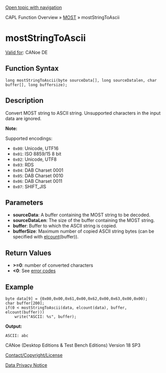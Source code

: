 [Open topic with navigation](../../../../../CANoeDEFamily.htm#Topics/CAPLFunctions/MOST/Functions/CAPLfunctionMOSTStringToAscii.md)

CAPL Function Overview » [MOST](../CAPLfunctionsMOSTOverview.md) » mostStringToAscii

# mostStringToAscii

[Valid for](../../../Shared/FeatureAvailability.md): CANoe DE

## Function Syntax

```plaintext
long mostStringToAscii(byte sourceData[], long sourceDatalen, char buffer[], long buffersize);
```

## Description

Convert MOST string to ASCII string. Unsupported characters in the input data are ignored.

**Note:**

Supported encodings:

- `0x00`: Unicode, UTF16
- `0x01`: ISO 8859/15 8 bit
- `0x02`: Unicode, UTF8
- `0x03`: RDS
- `0x04`: DAB Charset 0001
- `0x05`: DAB Charset 0010
- `0x06`: DAB Charset 0011
- `0x07`: SHIFT_JIS

## Parameters

- **sourceData**: A buffer containing the MOST string to be decoded.
- **sourceDataLen**: The size of the buffer containing the MOST string.
- **buffer**: Buffer to which the ASCII string is copied.
- **bufferSize**: Maximum number of copied ASCII string bytes (can be specified with [elcount](../../Other/Functions/CAPLfunctionElCount.md)(buffer)).

## Return Values

- **>=0**: number of converted characters
- **<0**: See [error codes](../CAPLfunctionsMOSTErrorCodes.md)

## Example

```plaintext
byte data[9] = {0x00,0x00,0x61,0x00,0x62,0x00,0x63,0x00,0x00);
char buffer[200];
if(0 < mostStringToAscii(data, elcount(data), buffer, elcount(buffer)))
    write("ASCII: %s", buffer);
```

**Output:**

```
ASCII: abc
```

CANoe (Desktop Editions & Test Bench Editions) Version 18 SP3

[Contact/Copyright/License](../../../Shared/ContactCopyrightLicense.md)

[Data Privacy Notice](https://www.vector.com/int/en/company/get-info/privacy-policy/)
